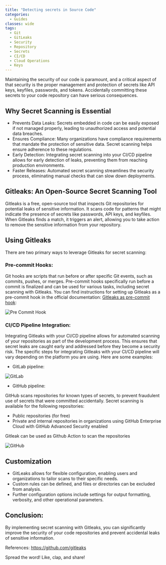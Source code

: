 ```yaml
---
title: "Detecting secrets in Source Code"
categories:
  - Guides
classes: wide
tags:
  - Git
  - GitLeaks
  - Security
  - Repository
  - Secrets
  - CI/CD
  - Cloud Operations
  - Keys
---
```

Maintaining the security of our code is paramount, and a critical aspect of that security is the proper management and protection of secrets like API keys, keyfiles, passwords, and tokens. Accidentally committing these secrets to your code repository can have serious consequences.

## Why Secret Scanning is Essential

* Prevents Data Leaks: Secrets embedded in code can be easily exposed if not managed properly, leading to unauthorized access and potential data breaches.
* Ensures Compliance: Many organizations have compliance requirements that mandate the protection of sensitive data. Secret scanning helps ensure adherence to these regulations.
* Early Detection: Integrating secret scanning into your CI/CD pipeline allows for early detection of leaks, preventing them from reaching production environments.
* Faster Releases: Automated secret scanning streamlines the security process, eliminating manual checks that can slow down deployments.

## Gitleaks: An Open-Source Secret Scanning Tool

Gitleaks is a free, open-source tool that inspects Git repositories for potential leaks of sensitive information. It scans code for patterns that might indicate the presence of secrets like passwords, API keys, and keyfiles. When Gitleaks finds a match, it triggers an alert, allowing you to take action to remove the sensitive information from your repository.

## Using Gitleaks 

There are two primary ways to leverage Gitleaks for secret scanning:

### Pre-commit Hooks: 
Git hooks are scripts that run before or after specific Git events, such as commits, pushes, or merges. Pre-commit hooks specifically run before a commit is finalized and can be used for various tasks, including secret scanning with Gitleaks. You can find instructions for setting up Gitleaks as a pre-commit hook in the official documentation: [Gitleaks as pre-commit hook](https://github.com/gitleaks/gitleaks?tab=readme-ov-file#pre-commit):

![Pre Commit Hook](/blog/assets/precommit.png)

### CI/CD Pipeline Integration: 
Integrating Gitleaks with your CI/CD pipeline allows for automated scanning of your repositories as part of the development process. This ensures that secret leaks are caught early and addressed before they become a security risk.
The specific steps for integrating Gitleaks with your CI/CD pipeline will vary depending on the platform you are using. Here are some examples:

* GitLab pipeline: 

![GitLab](/blog/assets/gitlab-gitleaks.png)

* GitHub pipeline: 

GitHub scans repositories for known types of secrets, to prevent fraudulent use of secrets that were committed accidentally. Secret scanning is available for the following repositories:

  * Public repositories (for free)
  * Private and internal repositories in organizations using GitHub Enterprise Cloud with GitHub Advanced Security enabled

Gitleak can be used as Github Action to scan the repositories

![GitHub](/blog/assets/github-gitleaks.png)

## Customization

* GitLeaks allows for flexible configuration, enabling users and organizations to tailor scans to their specific needs.
* Custom rules can be defined, and files or directories can be excluded from analysis.
* Further configuration options include settings for output formatting, verbosity, and other operational parameters.

## Conclusion:

By implementing secret scanning with Gitleaks, you can significantly improve the security of your code repositories and prevent accidental leaks of sensitive information.

References: https://github.com/gitleaks

Spread the word! Like, clap, and share!
